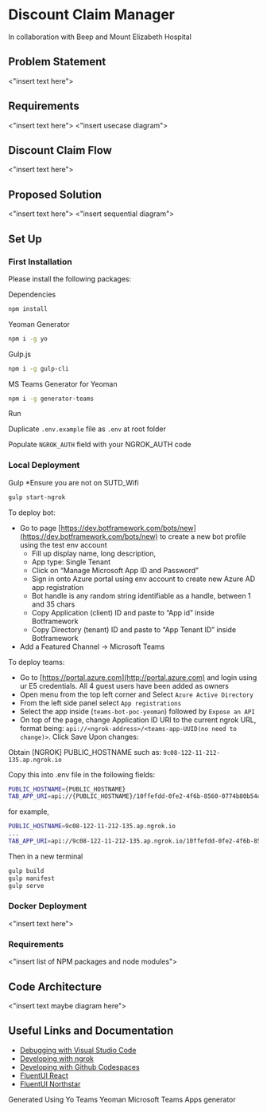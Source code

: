 # Discount Claim Manager
In collaboration with Beep and Mount Elizabeth Hospital

## Problem Statement
<"insert text here">

## Requirements
<"insert text here">
<"insert usecase diagram">

## Discount Claim Flow
<"insert text here">

## Proposed Solution
<"insert text here">
<"insert sequential diagram">

## Set Up

### First Installation 
Please install the following packages:

Dependencies
``` bash
npm install
```

Yeoman Generator 
``` bash
npm i -g yo
```

Gulp.js 
``` bash
npm i -g gulp-cli
```

MS Teams Generator for Yeoman 
``` bash
npm i -g generator-teams
```

Run 

Duplicate <code>.env.example</code> file as <code>.env</code> at root folder

Populate <code>NGROK_AUTH</code> field with your NGROK_AUTH code

### Local Deployment
Gulp
*Ensure you are not on SUTD_Wifi
``` bash
gulp start-ngrok
```

To deploy bot:
- Go to page [https://dev.botframework.com/bots/new](https://dev.botframework.com/bots/new) to create a new bot profile using the test env account
    - Fill up display name, long description,
    - App type: Single Tenant
    - Click on “Manage Microsoft App ID and Password”
    - Sign in onto Azure portal using env account to create new Azure AD app registration
    - Bot handle is any random string identifiable as a handle, between 1 and 35 chars
    - Copy Application (client) ID and paste to “App id” inside Botframework
    - Copy Directory (tenant) ID and paste to “App Tenant ID” inside Botframework
- Add a Featured Channel → Microsoft Teams

To deploy teams:
- Go to [https://portal.azure.com](http://portal.azure.com) and login using ur E5 credentials. All 4 guest users have been added as owners
- Open menu from the top left corner and Select `Azure Active Directory`
- From the left side panel select `App registrations`
- Select the app inside (`teams-bot-poc-yeoman`) followed by `Expose an API`
- On top of the page, change Application ID URI to the current ngrok URL, format being: `api://<ngrok-address>/<teams-app-UUID(no need to change)>`. Click Save Upon changes:


Obtain [NGROK] PUBLIC_HOSTNAME such as: <code>9c08-122-11-212-135.ap.ngrok.io</code>

Copy this into .env file in the following fields:
``` bash
PUBLIC_HOSTNAME={PUBLIC_HOSTNAME}
TAB_APP_URI=api://{PUBLIC_HOSTNAME}/10ffefdd-0fe2-4f6b-8560-0774b80b54d2
```

for example,
``` bash
PUBLIC_HOSTNAME=9c08-122-11-212-135.ap.ngrok.io
...
TAB_APP_URI=api://9c08-122-11-212-135.ap.ngrok.io/10ffefdd-0fe2-4f6b-8560-0774b80b54d2
```


Then in a new terminal
``` bash
gulp build
gulp manifest
gulp serve
```

### Docker Deployment
<"insert text here">

### Requirements
<"insert list of NPM packages and node modules">

## Code Architecture
<"insert text maybe diagram here">

## 

## Useful Links and Documentation
* [Debugging with Visual Studio Code](https://github.com/pnp/generator-teams/blob/master/docs/docs/user-guide/vscode.md)
* [Developing with ngrok](https://github.com/pnp/generator-teams/blob/master/docs/docs/concepts/ngrok.md)
* [Developing with Github Codespaces](https://github.com/pnp/generator-teams/blob/master/docs/docs/user-guide/codespaces.md)
* [FluentUI React](https://developer.microsoft.com/en-us/fluentui#/controls/web)
* [FluentUI Northstar](https://fluentsite.z22.web.core.windows.net/)


Generated Using Yo Teams Yeoman Microsoft Teams Apps generator
